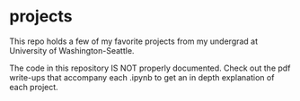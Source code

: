 # projects
This repo holds a few of my favorite projects from my undergrad at University of Washington-Seattle.

The code in this repository IS NOT properly documented. Check out the pdf write-ups that accompany each .ipynb to get an in depth explanation of each project.
